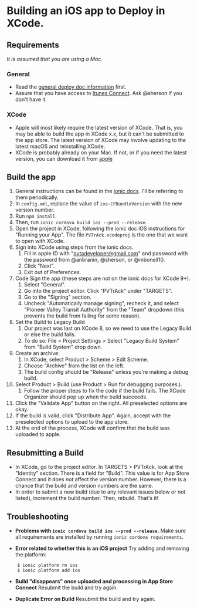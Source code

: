 # Building an iOS app to Deploy in XCode.

## Requirements
_It is assumed that you are using a Mac._

### General
- Read the [general deploy doc information](README.md) first.
- Assure that you have access to [Itunes Connect](https://itunesconnect.apple.com/).
Ask @sherson if you don't have it.

### XCode
- Apple will most likely require the latest version of XCode.
That is, you may be able to build the app in XCode x.x,
but it can't be submitted to the app store.
The latest version of XCode may involve updating to the latest
macOS and reinstalling XCode.
- XCode is probably already on your Mac. If not, or if you need the latest version,
  you can download it from [apple](https://developer.apple.com/download)

## Build the app
1. General instructions can be found in the [ionic docs](https://ionicframework.com/docs/intro/deploying/). I'll be referring to them periodically.
1. In `config.xml`, replace the value of `ios-CFBundleVersion` with the new version number.
1. Run `npm install`.
1. Then, run `ionic cordova build ios --prod --release`.
1. Open the project in XCode, following the ionic doc iOS instructions for "Running your App".
   The file `PVTrAck.xcodeproj` is the one that we want to open with XCode.
1. Sign into XCode using steps from the ionic docs.
    1. Fill in apple ID with "pvtadeveloper@gmail.com" and password with the password from @anbranin, @sherson, or @mboneil10.
    1. Click "Next".
    1. Exit out of Preferences.
1. Code Sign the app (these steps are not on the ionic docs for XCode 9+).
    1. Select "General".
    1. Go into the project editor. Click "PVTrAck" under "TARGETS".
    1. Go to the "Signing" section.
    1. Uncheck "Automatically manage signing", recheck it, and select "Pioneer Valley Transit Authority"
  from the "Team" dropdown (this prevents the build from failing for some reason).
1. Set the Build to Legacy Build
    1. Our project was last on XCode 8, so we need to use the Legacy Build or else the build fails.
    1. To do so: File > Project Settings > Select "Legacy Build System" from "Build System" drop down.
1. Create an archive:
    1. In XCode, select Product > Scheme > Edit Scheme.
    1. Choose "Archive" from the list on the left.
    1. The build config should be "Release" unless you're making a debug build.
1. Select Product > Build (use Product > Run for debugging purposes.).
    1. Follow the proper steps to fix the code if the build fails. The XCode Organizer should pop up when the build succeeds.
1. Click the "Validate App" button on the right. All preselected options are okay.
1. If the build is valid, click "Distribute App". Again, accept with the preselected options to upload to the app store.
1. At the end of the process, XCode will confirm that the build was uploaded to apple.

## Resubmitting a Build
- In XCode, go to the project editor. In TARGETS > PVTrAck, look at the "Identity" section.
  There is a field for "Build". This value is for App Store Connect
  and it does _not_ affect the version number. However, there is a chance
  that the build and version numbers are the same.
- In order to submit a new build (due to any relevant issues below or not listed),
  increment the build number. Then, rebuild. That's it!

## Troubleshooting
- **Problems with `ionic cordova build ios --prod --release`.**
Make sure all requirements are installed by running `ionic cordova requirements`.

- **Error related to whether this is an iOS project**
Try adding and removing the platform:
```
    $ ionic platform rm ios
    $ ionic platform add ios
```
- **Build "disappears" once uploaded and processing in App Store Connect**
Resubmit the build and try again.

- **Duplicate Error on Build**
Resubmit the build and try again.
